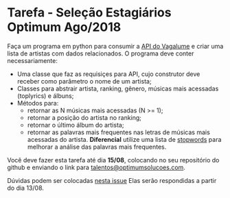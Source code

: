 # Tarefa - Seleção Estagiários Optimum Ago/2018

Faça um programa em python para consumir a [API do Vagalume](https://api.vagalume.com.br) e criar uma lista de artistas com dados relacionados. O programa deve conter necessariamente:
- Uma classe que faz as requisiçes para API, cujo construtor deve receber como parâmetro o nome de um artista;
- Classes para abstrair artista, ranking, gênero, músicas mais acessadas (toplyrics) e álbuns;
- Métodos para:
  - retornar as N músicas mais acessadas (N >= 1);
  - retornar a posição do artista no ranking;
  - retornar o último álbum do artista;
  - retornar as palavras mais frequentes nas letras de músicas mais acessadas do artista. **Diferencial** utilize uma lista de [stopwords](https://en.wikipedia.org/wiki/Stop_words) para melhorar a análise das palavras mais frequentes.
  
  
Você deve fazer esta tarefa até dia **15/08**, colocando no seu repositório do github e enviando o link para talentos@optimumsolucoes.com.

Dúvidas podem ser colocadas [nesta issue](https://github.com/robosoptimum/estagio_coleta_2018_08/issues/1) Elas serão respondidas a partir do dia 13/08.

